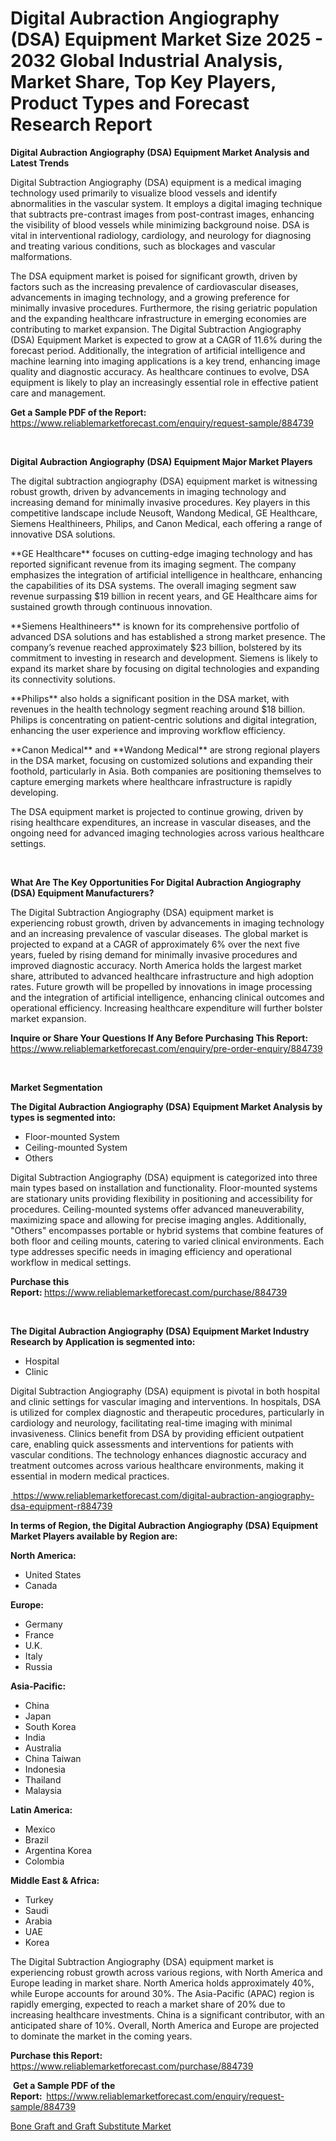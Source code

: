 <p><h1>Digital Aubraction Angiography (DSA) Equipment Market Size 2025 - 2032 Global Industrial Analysis, Market Share, Top Key Players, Product Types and Forecast Research Report</h1></p><p><strong>Digital Aubraction Angiography (DSA) Equipment Market Analysis and Latest Trends</strong></p>
<p><p>Digital Subtraction Angiography (DSA) equipment is a medical imaging technology used primarily to visualize blood vessels and identify abnormalities in the vascular system. It employs a digital imaging technique that subtracts pre-contrast images from post-contrast images, enhancing the visibility of blood vessels while minimizing background noise. DSA is vital in interventional radiology, cardiology, and neurology for diagnosing and treating various conditions, such as blockages and vascular malformations.</p><p>The DSA equipment market is poised for significant growth, driven by factors such as the increasing prevalence of cardiovascular diseases, advancements in imaging technology, and a growing preference for minimally invasive procedures. Furthermore, the rising geriatric population and the expanding healthcare infrastructure in emerging economies are contributing to market expansion. The Digital Subtraction Angiography (DSA) Equipment Market is expected to grow at a CAGR of 11.6% during the forecast period. Additionally, the integration of artificial intelligence and machine learning into imaging applications is a key trend, enhancing image quality and diagnostic accuracy. As healthcare continues to evolve, DSA equipment is likely to play an increasingly essential role in effective patient care and management.</p></p>
<p><strong>Get a Sample PDF of the Report:&nbsp;</strong> <a href="https://www.reliablemarketforecast.com/enquiry/request-sample/884739?utm_campaign=2111&utm_medium=2&utm_source=Github&utm_content=ia&utm_term=04032025&utm_id=digital-aubraction-angiography-dsa-equipment">https://www.reliablemarketforecast.com/enquiry/request-sample/884739</a></p>
<p>&nbsp;</p>
<p><strong>Digital Aubraction Angiography (DSA) Equipment Major Market Players</strong></p>
<p><p>The digital subtraction angiography (DSA) equipment market is witnessing robust growth, driven by advancements in imaging technology and increasing demand for minimally invasive procedures. Key players in this competitive landscape include Neusoft, Wandong Medical, GE Healthcare, Siemens Healthineers, Philips, and Canon Medical, each offering a range of innovative DSA solutions.</p><p>**GE Healthcare** focuses on cutting-edge imaging technology and has reported significant revenue from its imaging segment. The company emphasizes the integration of artificial intelligence in healthcare, enhancing the capabilities of its DSA systems. The overall imaging segment saw revenue surpassing $19 billion in recent years, and GE Healthcare aims for sustained growth through continuous innovation.</p><p>**Siemens Healthineers** is known for its comprehensive portfolio of advanced DSA solutions and has established a strong market presence. The company’s revenue reached approximately $23 billion, bolstered by its commitment to investing in research and development. Siemens is likely to expand its market share by focusing on digital technologies and expanding its connectivity solutions.</p><p>**Philips** also holds a significant position in the DSA market, with revenues in the health technology segment reaching around $18 billion. Philips is concentrating on patient-centric solutions and digital integration, enhancing the user experience and improving workflow efficiency.</p><p>**Canon Medical** and **Wandong Medical** are strong regional players in the DSA market, focusing on customized solutions and expanding their foothold, particularly in Asia. Both companies are positioning themselves to capture emerging markets where healthcare infrastructure is rapidly developing.</p><p>The DSA equipment market is projected to continue growing, driven by rising healthcare expenditures, an increase in vascular diseases, and the ongoing need for advanced imaging technologies across various healthcare settings.</p></p>
<p>&nbsp;</p>
<p><strong>What Are The Key Opportunities For Digital Aubraction Angiography (DSA) Equipment Manufacturers?</strong></p>
<p><p>The Digital Subtraction Angiography (DSA) equipment market is experiencing robust growth, driven by advancements in imaging technology and an increasing prevalence of vascular diseases. The global market is projected to expand at a CAGR of approximately 6% over the next five years, fueled by rising demand for minimally invasive procedures and improved diagnostic accuracy. North America holds the largest market share, attributed to advanced healthcare infrastructure and high adoption rates. Future growth will be propelled by innovations in image processing and the integration of artificial intelligence, enhancing clinical outcomes and operational efficiency. Increasing healthcare expenditure will further bolster market expansion.</p></p>
<p><strong>Inquire or Share Your Questions If Any Before Purchasing This Report:</strong> <a href="https://www.reliablemarketforecast.com/enquiry/pre-order-enquiry/884739?utm_campaign=2111&utm_medium=2&utm_source=Github&utm_content=ia&utm_term=04032025&utm_id=digital-aubraction-angiography-dsa-equipment">https://www.reliablemarketforecast.com/enquiry/pre-order-enquiry/884739</a></p>
<p>&nbsp;</p>
<p><strong>Market Segmentation</strong></p>
<p><strong>The Digital Aubraction Angiography (DSA) Equipment Market Analysis by types is segmented into:</strong></p>
<p><ul><li>Floor-mounted System</li><li>Ceiling-mounted System</li><li>Others</li></ul></p>
<p><p>Digital Subtraction Angiography (DSA) equipment is categorized into three main types based on installation and functionality. Floor-mounted systems are stationary units providing flexibility in positioning and accessibility for procedures. Ceiling-mounted systems offer advanced maneuverability, maximizing space and allowing for precise imaging angles. Additionally, "Others" encompasses portable or hybrid systems that combine features of both floor and ceiling mounts, catering to varied clinical environments. Each type addresses specific needs in imaging efficiency and operational workflow in medical settings.</p></p>
<p><strong>Purchase this Report:&nbsp;</strong><a href="https://www.reliablemarketforecast.com/purchase/884739?utm_campaign=2111&utm_medium=2&utm_source=Github&utm_content=ia&utm_term=04032025&utm_id=digital-aubraction-angiography-dsa-equipment">https://www.reliablemarketforecast.com/purchase/884739</a></p>
<p>&nbsp;</p>
<p><strong>The Digital Aubraction Angiography (DSA) Equipment Market Industry Research by Application is segmented into:</strong></p>
<p><ul><li>Hospital</li><li>Clinic</li></ul></p>
<p><p>Digital Subtraction Angiography (DSA) equipment is pivotal in both hospital and clinic settings for vascular imaging and interventions. In hospitals, DSA is utilized for complex diagnostic and therapeutic procedures, particularly in cardiology and neurology, facilitating real-time imaging with minimal invasiveness. Clinics benefit from DSA by providing efficient outpatient care, enabling quick assessments and interventions for patients with vascular conditions. The technology enhances diagnostic accuracy and treatment outcomes across various healthcare environments, making it essential in modern medical practices.</p></p>
<p><a href="https://www.reliablemarketforecast.com/digital-aubraction-angiography-dsa-equipment-r884739?utm_campaign=2111&utm_medium=2&utm_source=Github&utm_content=ia&utm_term=04032025&utm_id=digital-aubraction-angiography-dsa-equipment">&nbsp;https://www.reliablemarketforecast.com/digital-aubraction-angiography-dsa-equipment-r884739</a></p>
<p><strong>In terms of Region, the Digital Aubraction Angiography (DSA) Equipment Market Players available by Region are:</strong></p>
<p>
    <p> <strong> North America: </strong>
        <ul>
            <li>United States</li>
            <li>Canada</li>
        </ul>
        </p> 
    <p> <strong> Europe: </strong>
        <ul>
            <li>Germany</li>
            <li>France</li>
            <li>U.K.</li>
            <li>Italy</li>
            <li>Russia</li>
        </ul>
        </p> 
    <p> <strong> Asia-Pacific: </strong>
        <ul>
            <li>China</li>
            <li>Japan</li>
            <li>South Korea</li>
            <li>India</li>
            <li>Australia</li>
            <li>China Taiwan</li>
            <li>Indonesia</li>
            <li>Thailand</li>
            <li>Malaysia</li>
        </ul>
        </p> 
    <p> <strong> Latin America: </strong>
        <ul>
            <li>Mexico</li>
            <li>Brazil</li>
            <li>Argentina Korea</li>
            <li>Colombia</li>
        </ul>
        </p> 
    <p> <strong> Middle East & Africa: </strong>
        <ul>
            <li>Turkey</li>
            <li>Saudi</li>
            <li>Arabia</li>
            <li>UAE</li>
            <li>Korea</li>
        </ul>
    </p>
    </p>
<p><p>The Digital Subtraction Angiography (DSA) equipment market is experiencing robust growth across various regions, with North America and Europe leading in market share. North America holds approximately 40%, while Europe accounts for around 30%. The Asia-Pacific (APAC) region is rapidly emerging, expected to reach a market share of 20% due to increasing healthcare investments. China is a significant contributor, with an anticipated share of 10%. Overall, North America and Europe are projected to dominate the market in the coming years.</p></p>
<p><strong>Purchase this Report: </strong><a href="https://www.reliablemarketforecast.com/purchase/884739?utm_campaign=2111&utm_medium=2&utm_source=Github&utm_content=ia&utm_term=04032025&utm_id=digital-aubraction-angiography-dsa-equipment">https://www.reliablemarketforecast.com/purchase/884739</a></p>
<p>&nbsp;<strong>Get a Sample PDF of the Report:&nbsp;&nbsp;</strong><a href="https://www.reliablemarketforecast.com/enquiry/request-sample/884739?utm_campaign=2111&utm_medium=2&utm_source=Github&utm_content=ia&utm_term=04032025&utm_id=digital-aubraction-angiography-dsa-equipment">https://www.reliablemarketforecast.com/enquiry/request-sample/884739</a></p>
<p><strong></strong></p>
<p><p><a href="https://github.com/XavierTyler76/Market-Research-Report-List-1/blob/main/bone-graft-and-graft-substitute-market.md?utm_campaign=2111&utm_medium=2&utm_source=Github&utm_content=ia&utm_term=04032025&utm_id=digital-aubraction-angiography-dsa-equipment">Bone Graft and Graft Substitute Market</a></p></p>